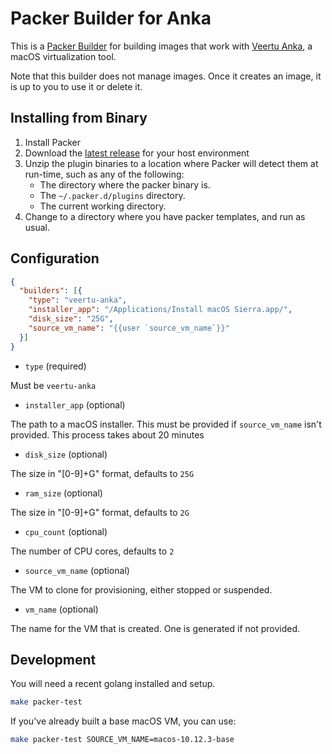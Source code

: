 # Packer Builder for Anka

This is a [Packer Builder] for building images that work with [Veertu Anka], a 
macOS virtualization tool.

Note that this builder does not manage images. Once it creates an image, it is up
to you to use it or delete it.

## Installing from Binary

1. Install Packer
2. Download the [latest release](https://github.com/buildkite/packer-builder-veertu-anka/releases) for your host environment
3. Unzip the plugin binaries to a location where Packer will detect them at run-time, such as any of the following:
    * The directory where the packer binary is.
    * The `~/.packer.d/plugins` directory.
    * The current working directory.
4. Change to a directory where you have packer templates, and run as usual.

## Configuration

```json
{
  "builders": [{
    "type": "veertu-anka",
    "installer_app": "/Applications/Install macOS Sierra.app/",
    "disk_size": "25G",
    "source_vm_name": "{{user `source_vm_name`}}"
  }]
}
```

* `type` (required)

Must be `veertu-anka`

* `installer_app` (optional)

The path to a macOS installer. This must be provided if `source_vm_name` isn't 
provided. This process takes about 20 minutes

* `disk_size` (optional)

The size in "[0-9]+G" format, defaults to `25G`

* `ram_size` (optional)

The size in "[0-9]+G" format, defaults to `2G`

* `cpu_count` (optional)

The number of CPU cores, defaults to `2`

* `source_vm_name` (optional)

The VM to clone for provisioning, either stopped or suspended.

* `vm_name` (optional)

The name for the VM that is created. One is generated if not provided.


## Development

You will need a recent golang installed and setup.

```bash
make packer-test
```

If you've already built a base macOS VM, you can use:

```bash
make packer-test SOURCE_VM_NAME=macos-10.12.3-base
```

[Packer Builder]: https://www.packer.io/docs/extending/custom-builders.html
[Veertu Anka]: https://veertu.com/